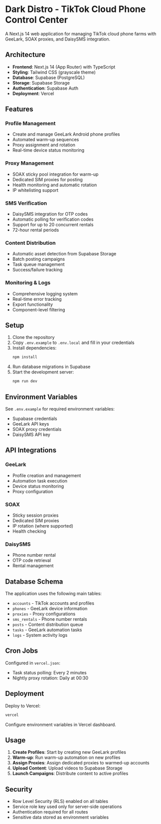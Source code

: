 # Dark Distro - TikTok Cloud Phone Control Center

A Next.js 14 web application for managing TikTok cloud phone farms with GeeLark, SOAX proxies, and DaisySMS integration.

## Architecture

- **Frontend**: Next.js 14 (App Router) with TypeScript
- **Styling**: Tailwind CSS (grayscale theme)
- **Database**: Supabase (PostgreSQL)
- **Storage**: Supabase Storage
- **Authentication**: Supabase Auth
- **Deployment**: Vercel

## Features

### Profile Management
- Create and manage GeeLark Android phone profiles
- Automated warm-up sequences
- Proxy assignment and rotation
- Real-time device status monitoring

### Proxy Management
- SOAX sticky pool integration for warm-up
- Dedicated SIM proxies for posting
- Health monitoring and automatic rotation
- IP whitelisting support

### SMS Verification
- DaisySMS integration for OTP codes
- Automatic polling for verification codes
- Support for up to 20 concurrent rentals
- 72-hour rental periods

### Content Distribution
- Automatic asset detection from Supabase Storage
- Batch posting campaigns
- Task queue management
- Success/failure tracking

### Monitoring & Logs
- Comprehensive logging system
- Real-time error tracking
- Export functionality
- Component-level filtering

## Setup

1. Clone the repository
2. Copy `.env.example` to `.env.local` and fill in your credentials
3. Install dependencies:
   ```bash
   npm install
   ```
4. Run database migrations in Supabase
5. Start the development server:
   ```bash
   npm run dev
   ```

## Environment Variables

See `.env.example` for required environment variables:
- Supabase credentials
- GeeLark API keys
- SOAX proxy credentials
- DaisySMS API key

## API Integrations

### GeeLark
- Profile creation and management
- Automation task execution
- Device status monitoring
- Proxy configuration

### SOAX
- Sticky session proxies
- Dedicated SIM proxies
- IP rotation (where supported)
- Health checking

### DaisySMS
- Phone number rental
- OTP code retrieval
- Rental management

## Database Schema

The application uses the following main tables:
- `accounts` - TikTok accounts and profiles
- `phones` - GeeLark device information
- `proxies` - Proxy configurations
- `sms_rentals` - Phone number rentals
- `posts` - Content distribution queue
- `tasks` - GeeLark automation tasks
- `logs` - System activity logs

## Cron Jobs

Configured in `vercel.json`:
- Task status polling: Every 2 minutes
- Nightly proxy rotation: Daily at 00:30

## Deployment

Deploy to Vercel:
```bash
vercel
```

Configure environment variables in Vercel dashboard.

## Usage

1. **Create Profiles**: Start by creating new GeeLark profiles
2. **Warm-up**: Run warm-up automation on new profiles
3. **Assign Proxies**: Assign dedicated proxies to warmed-up accounts
4. **Upload Content**: Upload videos to Supabase Storage
5. **Launch Campaigns**: Distribute content to active profiles

## Security

- Row Level Security (RLS) enabled on all tables
- Service role key used only for server-side operations
- Authentication required for all routes
- Sensitive data stored as environment variables